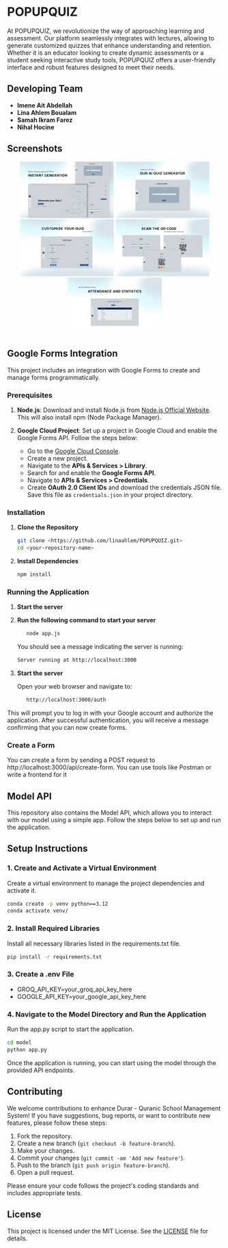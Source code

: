 # POPUPQUIZ

At POPUPQUIZ, we revolutionize the way of approaching learning and assessment. Our platform seamlessly integrates with lectures, allowing to generate customized quizzes that enhance understanding and retention. Whether it is an educator looking to create dynamic assessments or a student seeking interactive study tools, POPUPQUIZ offers a user-friendly interface and robust features designed to meet their needs.

## Developing Team

- **Imene Ait Abdellah**
- **Lina Ahlem Boualam**
- **Samah Ikram Farez**
- **Nihal Hocine**

## Screenshots

<p align="center">
  <img src="screenshots/Home.jpg" alt="Home" width="220" />
  <img src="screenshots/Upload.jpg" alt="Upload" width="220" />
  <img src="screenshots/Customize.jpg" alt="Customize" width="220" />
  <img src="screenshots/Scan.jpg" alt="Scan" width="220" />
  <img src="screenshots/Results.jpg" alt="Results" width="220" />
</p>


## Google Forms Integration

This project includes an integration with Google Forms to create and manage forms programmatically.

### Prerequisites

1. **Node.js**: Download and install Node.js from [Node.js Official Website](https://nodejs.org/). This will also install npm (Node Package Manager).

2. **Google Cloud Project**: Set up a project in Google Cloud and enable the Google Forms API. Follow the steps below:
   - Go to the [Google Cloud Console](https://console.cloud.google.com/).
   - Create a new project.
   - Navigate to the **APIs & Services > Library**.
   - Search for and enable the **Google Forms API**.
   - Navigate to **APIs & Services > Credentials**.
   - Create **OAuth 2.0 Client IDs** and download the credentials JSON file. Save this file as `credentials.json` in your project directory.

### Installation

1. **Clone the Repository**

   ```bash
   git clone <https://github.com/linaahlem/POPUPQUIZ.git>
   cd <your-repository-name>
   ```

2. **Install Dependencies**

    ```bash
   npm install
    ```

### Running the Application

1. **Start the server**
2. **Run the following command to start your server**
   
   ```bash
      node app.js
   ```
       
   You should see a message indicating the server is running:
      ```bash
      Server running at http://localhost:3000
      ```
      
4. **Start the server**

   Open your web browser and navigate to:
   ```bash
      http://localhost:3000/auth
   ```
   
This will prompt you to log in with your Google account and authorize the application. After successful authentication, you will receive a message confirming that you can now create forms.

### Create a Form
You can create a form by sending a POST request to http://localhost:3000/api/create-form. You can use tools like Postman or write a frontend for it 

## Model API

This repository also contains the Model API, which allows you to interact with our model using a simple app. Follow the steps below to set up and run the application.

## Setup Instructions

### 1. Create and Activate a Virtual Environment

Create a virtual environment to manage the project dependencies and activate it.
   ```bash
   conda create -p venv python==3.12
   conda activate venv/
   ```

### 2. Install Required Libraries
Install all necessary libraries listed in the requirements.txt file.
   ```bash
   pip install -r requirements.txt 
   ```

### 3. Create a .env File

- GROQ_API_KEY=your_groq_api_key_here
- GOOGLE_API_KEY=your_google_api_key_here

### 4. Navigate to the Model Directory and Run the Application 

Run the app.py script to start the application.
   ```bash
   cd model
   python app.py
   ```

Once the application is running, you can start using the model through the provided API endpoints.



## Contributing

We welcome contributions to enhance Durar - Quranic School Management System! If you have suggestions, bug reports, or want to contribute new features, please follow these steps:

1. Fork the repository.
2. Create a new branch (`git checkout -b feature-branch`).
3. Make your changes.
4. Commit your changes (`git commit -am 'Add new feature'`).
5. Push to the branch (`git push origin feature-branch`).
6. Open a pull request.

Please ensure your code follows the project's coding standards and includes appropriate tests.

## License

This project is licensed under the MIT License. See the [LICENSE](LICENSE) file for details.
